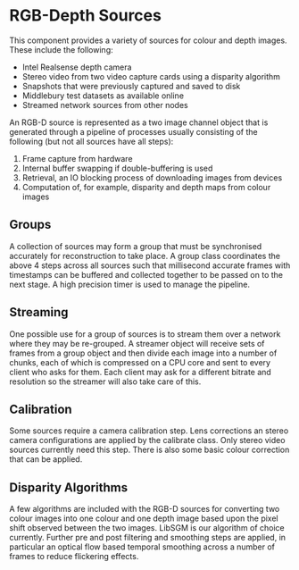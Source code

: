 # RGB-Depth Sources

This component provides a variety of sources for colour and depth images. These
include the following:
* Intel Realsense depth camera
* Stereo video from two video capture cards using a disparity algorithm
* Snapshots that were previously captured and saved to disk
* Middlebury test datasets as available online
* Streamed network sources from other nodes

An RGB-D source is represented as a two image channel object that is generated
through a pipeline of processes usually consisting of the following (but not
all sources have all steps):
1. Frame capture from hardware
2. Internal buffer swapping if double-buffering is used
3. Retrieval, an IO blocking process of downloading images from devices
4. Computation of, for example, disparity and depth maps from colour images

## Groups
A collection of sources may form a group that must be synchronised accurately
for reconstruction to take place. A group class coordinates the above 4 steps
across all sources such that millisecond accurate frames with timestamps can
be buffered and collected together to be passed on to the next stage. A high
precision timer is used to manage the pipeline.

## Streaming
One possible use for a group of sources is to stream them over a network
where they may be re-grouped. A streamer object will receive sets of frames
from a group object and then divide each image into a number of chunks, each
of which is compressed on a CPU core and sent to every client who asks for them.
Each client may ask for a different bitrate and resolution so the streamer will
also take care of this.

## Calibration
Some sources require a camera calibration step. Lens corrections an stereo
camera configurations are applied by the calibrate class. Only stereo video
sources currently need this step. There is also some basic colour correction
that can be applied.

## Disparity Algorithms
A few algorithms are included with the RGB-D sources for converting two
colour images into one colour and one depth image based upon the pixel shift
observed between the two images. LibSGM is our algorithm of choice currently.
Further pre and post filtering and smoothing steps are applied, in particular
an optical flow based temporal smoothing across a number of frames to reduce
flickering effects.